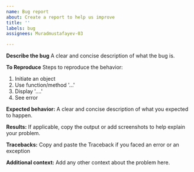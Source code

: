 ```yaml
---
name: Bug report
about: Create a report to help us improve
title: ''
labels: bug
assignees: Muradmustafayev-03

---
```


**Describe the bug**
A clear and concise description of what the bug is.

**To Reproduce**
Steps to reproduce the behavior:
1. Initiate an object
2. Use function/method '...'
3. Display '....'
4. See error

**Expected behavior:**
A clear and concise description of what you expected to happen.

**Results:**
If applicable, copy the output or add screenshots to help explain your problem.

**Tracebacks:**
Copy and paste the Traceback if you faced an error or an exception

**Additional context:**
Add any other context about the problem here.
